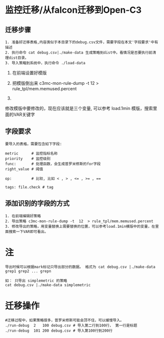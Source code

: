 # 监控迁移/从falcon迁移到Open-C3

## 迁移步骤

```
1. 准备好迁移表格,内容类似于本目录下的debug.csv文件，需要字段在本文'字段要求'中有描述
2. 执行命令 cat debug.csv|./make-data 生成策略到dist中。看情况是否要执行前清理dist目录。
3. 导入策略到系统中，执行命令 ./load-data

```

1. 在前端设置好模版

2. 把模版倒出来
c3mc-mon-rule-dump -t  12  > rule_tpl/mem.memused.percent

3.
修改模版中要修改的，现在应该就是三个变量, 可以参考 load.1min 模版，搜索里面的VAR关键字


## 字段要求

```
要导入的表格，需要包含如下字段:

metric      # 监控指标名称
priority    # 监控级别
func:       # 处理函数，会生成普罗米修斯的for字段
right_value # 阈值

op:         # 比较, 比如 < , > , <= , >= , ==

tags: file.check # tag
```

## 添加识别的字段的方式

```
1. 在前端编辑好策略
2. 导出策略 c3mc-mon-rule-dump -t  12  > rule_tpl/mem.memused.percent
3. 修改导出的策略，用变量替换上需要替换的位置，可以参考load.1min模版中的变量，在里面搜索一下VAR即可看出。

```

# 注
```
导出时候可以根据mark标记只导出部分的数据。 格式为 cat debug.csv |./make-data grep1 grep2 ... grepn

如： 只导出 simplemetric 的策略
cat debug.csv |./make-data simplemetric
```

# 迁移操作
```
#迁移过程中，如果策略很多，普罗米修斯可能会顶不住，可以缓慢导入。
./run-debug  2   100 debug.csv # 导入第二行到100行， 第一行是标题
./run-debug  101 200 debug.csv # 导入第100行到200行
```

